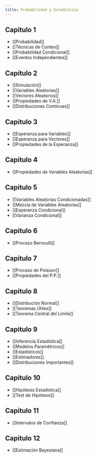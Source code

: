 ```yaml
---
title: Probabilidad y Estadística
---
```


## Capítulo 1

- [[Probabilidad]]
- [[Técnicas de Conteo]]
- [[Probabilidad Condicional]]
- [[Eventos Independientes]]

## Capítulo 2

- [[Simulación]]
- [[Variables Aleatorias]]
- [[Vectores Aleatorios]]
- [[Propiedades de V.A.]]
- [[Distribuciones Continuas]]

## Capitulo 3

- [[Esperanza para Variables]]
- [[Esperanza para Vectores]]
- [[Propiedades de la Esperanza]]

## Capitulo 4

- [[Propiedades de Variables Aleatorias]]

## Capitulo 5

- [[Variables Aleatorias Condicionadas]]
- [[Mezcla de Variables Aleatorias]]
- [[Esperanza Condicional]]
- [[Varianza Condicional]]

## Capitulo 6

- [[Proceso Bernoulli]]

## Capitulo 7

- [[Proceso de Poisson]]
- [[Propiedades del P.P.]]

## Capitulo 8

- [[Distribución Normal]]
- [[Teoremas Útiles]]
- [[Teorema Central del Límite]]

## Capitulo 9

- [[Inferencia Estadística]]
- [[Modelos Paramétricos]]
- [[Estadísticos]]
- [[Estimadores]]
- [[Distribuciones Importantes]]

## Capitulo 10

- [[Hipótesis Estadística]]
- [[Test de Hipótesis]]

## Capitulo 11

- [[Intervalos de Confianza]]

## Capitulo 12

- [[Estimación Bayesiana]]
